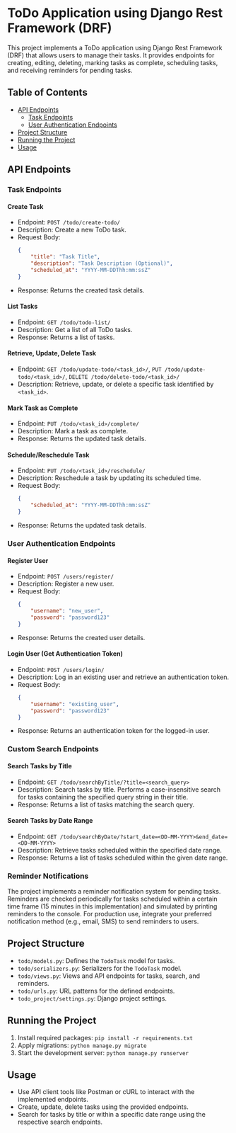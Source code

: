# ToDo Application using Django Rest Framework (DRF)

This project implements a ToDo application using Django Rest Framework (DRF) that allows users to manage their tasks. It provides endpoints for creating, editing, deleting, marking tasks as complete, scheduling tasks, and receiving reminders for pending tasks.

## Table of Contents

- [API Endpoints](#api-endpoints)
  - [Task Endpoints](#task-endpoints)
  - [User Authentication Endpoints](#user-authentication-endpoints)
- [Project Structure](#project-structure)
- [Running the Project](#running-the-project)
- [Usage](#usage)

## API Endpoints

### Task Endpoints

#### Create Task
- Endpoint: `POST /todo/create-todo/`
- Description: Create a new ToDo task.
- Request Body:
    ```json
    {
        "title": "Task Title",
        "description": "Task Description (Optional)",
        "scheduled_at": "YYYY-MM-DDThh:mm:ssZ"
    }
    ```
- Response: Returns the created task details.

#### List Tasks
- Endpoint: `GET /todo/todo-list/`
- Description: Get a list of all ToDo tasks.
- Response: Returns a list of tasks.

#### Retrieve, Update, Delete Task
- Endpoint: `GET /todo/update-todo/<task_id>/`, `PUT /todo/update-todo/<task_id>/`, `DELETE /todo/delete-todo/<task_id>/`
- Description: Retrieve, update, or delete a specific task identified by `<task_id>`.

#### Mark Task as Complete
- Endpoint: `PUT /todo/<task_id>/complete/`
- Description: Mark a task as complete.
- Response: Returns the updated task details.

#### Schedule/Reschedule Task
- Endpoint: `PUT /todo/<task_id>/reschedule/`
- Description: Reschedule a task by updating its scheduled time.
- Request Body:
    ```json
    {
        "scheduled_at": "YYYY-MM-DDThh:mm:ssZ"
    }
    ```
- Response: Returns the updated task details.


### User Authentication Endpoints

#### Register User
- Endpoint: `POST /users/register/`
- Description: Register a new user.
- Request Body:
    ```json
    {
        "username": "new_user",
        "password": "password123"
    }
    ```
- Response: Returns the created user details.

#### Login User (Get Authentication Token)
- Endpoint: `POST /users/login/`
- Description: Log in an existing user and retrieve an authentication token.
- Request Body:
    ```json
    {
        "username": "existing_user",
        "password": "password123"
    }
    ```
- Response: Returns an authentication token for the logged-in user.

### Custom Search Endpoints

#### Search Tasks by Title
- Endpoint: `GET /todo/searchByTitle/?title=<search_query>`
- Description: Search tasks by title. Performs a case-insensitive search for tasks containing the specified query string in their title.
- Response: Returns a list of tasks matching the search query.

#### Search Tasks by Date Range
- Endpoint: `GET /todo/searchByDate/?start_date=<DD-MM-YYYY>&end_date=<DD-MM-YYYY>`
- Description: Retrieve tasks scheduled within the specified date range.
- Response: Returns a list of tasks scheduled within the given date range.

### Reminder Notifications

The project implements a reminder notification system for pending tasks. Reminders are checked periodically for tasks scheduled within a certain time frame (15 minutes in this implementation) and simulated by printing reminders to the console. For production use, integrate your preferred notification method (e.g., email, SMS) to send reminders to users.

## Project Structure

- `todo/models.py`: Defines the `TodoTask` model for tasks.
- `todo/serializers.py`: Serializers for the `TodoTask` model.
- `todo/views.py`: Views and API endpoints for tasks, search, and reminders.
- `todo/urls.py`: URL patterns for the defined endpoints.
- `todo_project/settings.py`: Django project settings.

## Running the Project

1. Install required packages: `pip install -r requirements.txt`
2. Apply migrations: `python manage.py migrate`
3. Start the development server: `python manage.py runserver`

## Usage

- Use API client tools like Postman or cURL to interact with the implemented endpoints.
- Create, update, delete tasks using the provided endpoints.
- Search for tasks by title or within a specific date range using the respective search endpoints.
